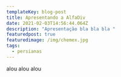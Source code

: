 ```yaml
---
templateKey: blog-post
title: Apresentando a AlfaDiv
date: 2021-02-03T14:56:44.064Z
description: "Apresentação bla bla bla "
featuredpost: true
featuredimage: /img/chemex.jpg
tags:
  - persianas
---
```

alou alou alou